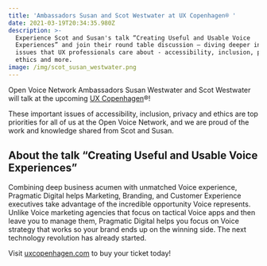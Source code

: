 ```yaml
---
title: 'Ambassadors Susan and Scot Westwater at UX Copenhagen® '
date: 2021-03-19T20:34:35.980Z
description: >-
  Experience Scot and Susan's talk “Creating Useful and Usable Voice
  Experiences” and join their round table discussion – diving deeper into the
  issues that UX professionals care about - accessibility, inclusion, privacy,
  ethics and more. 
image: /img/scot_susan_westwater.png
---
```

Open Voice Network Ambassadors Susan Westwater and Scot Westwater will talk at the upcoming [UX Copenhagen](https://uxcopenhagen.com/speakers2021/susan-and-scot-westwater/)®!

These important issues of accessibility, inclusion, privacy and ethics are top priorities for all of us at the Open Voice Network, and we are proud of the work and knowledge shared from Scot and Susan.

## About the talk “Creating Useful and Usable Voice Experiences”

Combining deep business acumen with unmatched Voice experience, Pragmatic Digital helps Marketing, Branding, and Customer Experience executives take advantage of the incredible opportunity Voice represents. Unlike Voice marketing agencies that focus on tactical Voice apps and then leave you to manage them, Pragmatic Digital helps you focus on Voice strategy that works so your brand ends up on the winning side. The next technology revolution has already started.

Visit [uxcopenhagen.com](https://uxcopenhagen.com/) to buy your ticket today!
